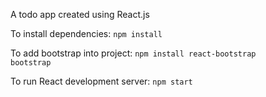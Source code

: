 A todo app created using React.js

To install dependencies:
<code>npm install</code>

To add bootstrap into project:
<code>npm install react-bootstrap bootstrap</code>

To run React development server:
<code>npm start</code>
